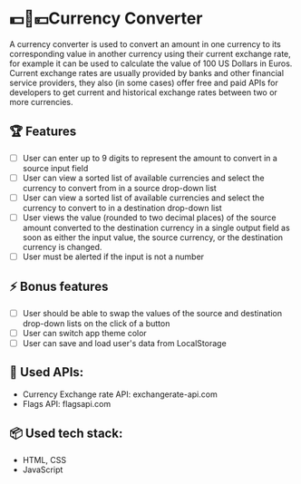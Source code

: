 # 💵🔁💴Currency Converter

A currency converter is used to convert an amount in one currency to its corresponding value in another currency using their current exchange rate, for example it can be used to calculate the value of 100 US Dollars in Euros. Current exchange rates are usually provided by banks and other financial service providers, they also (in some cases) offer free and paid APIs for developers to get current and historical exchange rates between two or more currencies.

## 🏆 Features

-   [ ] User can enter up to 9 digits to represent the amount to convert in a source input field
-   [ ] User can view a sorted list of available currencies and select the currency to convert from in a source drop-down list
-   [ ] User can view a sorted list of available currencies and select the currency to convert to in a destination drop-down list
-   [ ] User views the value (rounded to two decimal places) of the source amount converted to the destination currency in a single output field as soon as either the input value, the source currency, or the destination currency is changed.
-   [ ] User must be alerted if the input is not a number

## ⚡ Bonus features

-   [ ] User should be able to swap the values of the source and destination drop-down lists on the click of a button
-   [ ] User can switch app theme color
-   [ ] User can save and load user's data from LocalStorage

## 📝 Used APIs:
- Currency Exchange rate API: exchangerate-api.com
- Flags API: flagsapi.com

## 📦 Used tech stack:
- HTML, CSS
- JavaScript
